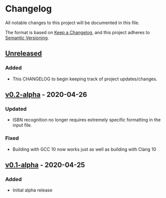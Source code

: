 # Changelog
All notable changes to this project will be documented in this file.

The format is based on [Keep a Changelog](https://keepachangelog.com/en/1.0.0/),
and this project adheres to [Semantic Versioning](https://semver.org/spec/v2.0.0.html).

## [Unreleased]

### Added

- This CHANGELOG to begin keeping track of project updates/changes.

## [v0.2-alpha] - 2020-04-26

### Updated

- ISBN recognition no longer requires extremely specific formatting in the input file.

### Fixed

- Building with GCC 10 now works just as well as building with Clang 10

## [v0.1-alpha] - 2020-04-25

### Added

- Initial alpha release

[Unreleased]: https://github.com/iAmSomeone2/springerdl/compare/v0.2-alpha...HEAD
[v0.2-alpha]: https://github.com/iAmSomeone2/springerdl/compare/v0.1-alpha...v0.2-alpha
[v0.1-alpha]: https://github.com/iAmSomeone2/springerdl/tree/v0.1-alpha